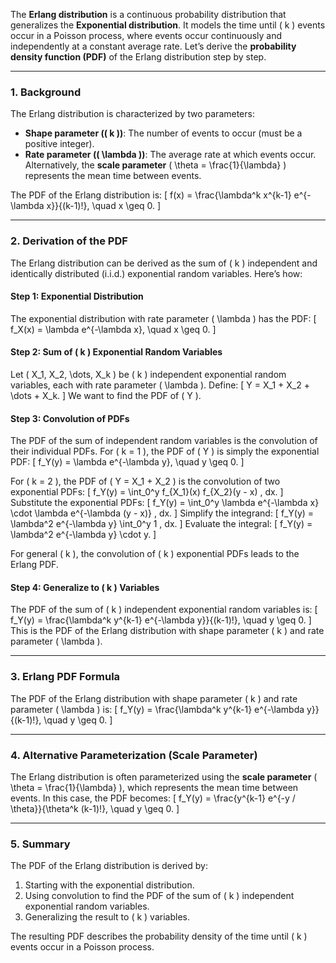 The **Erlang distribution** is a continuous probability distribution that generalizes the **Exponential distribution**. It models the time until \( k \) events occur in a Poisson process, where events occur continuously and independently at a constant average rate. Let’s derive the **probability density function (PDF)** of the Erlang distribution step by step.

---

### **1. Background**
The Erlang distribution is characterized by two parameters:
- **Shape parameter (\( k \))**: The number of events to occur (must be a positive integer).
- **Rate parameter (\( \lambda \))**: The average rate at which events occur. Alternatively, the **scale parameter** \( \theta = \frac{1}{\lambda} \) represents the mean time between events.

The PDF of the Erlang distribution is:
\[
f(x) = \frac{\lambda^k x^{k-1} e^{-\lambda x}}{(k-1)!}, \quad x \geq 0.
\]

---

### **2. Derivation of the PDF**
The Erlang distribution can be derived as the sum of \( k \) independent and identically distributed (i.i.d.) exponential random variables. Here’s how:

#### **Step 1: Exponential Distribution**
The exponential distribution with rate parameter \( \lambda \) has the PDF:
\[
f_X(x) = \lambda e^{-\lambda x}, \quad x \geq 0.
\]

#### **Step 2: Sum of \( k \) Exponential Random Variables**
Let \( X_1, X_2, \dots, X_k \) be \( k \) independent exponential random variables, each with rate parameter \( \lambda \). Define:
\[
Y = X_1 + X_2 + \dots + X_k.
\]
We want to find the PDF of \( Y \).

#### **Step 3: Convolution of PDFs**
The PDF of the sum of independent random variables is the convolution of their individual PDFs. For \( k = 1 \), the PDF of \( Y \) is simply the exponential PDF:
\[
f_Y(y) = \lambda e^{-\lambda y}, \quad y \geq 0.
\]

For \( k = 2 \), the PDF of \( Y = X_1 + X_2 \) is the convolution of two exponential PDFs:
\[
f_Y(y) = \int_0^y f_{X_1}(x) f_{X_2}(y - x) \, dx.
\]
Substitute the exponential PDFs:
\[
f_Y(y) = \int_0^y \lambda e^{-\lambda x} \cdot \lambda e^{-\lambda (y - x)} \, dx.
\]
Simplify the integrand:
\[
f_Y(y) = \lambda^2 e^{-\lambda y} \int_0^y 1 \, dx.
\]
Evaluate the integral:
\[
f_Y(y) = \lambda^2 e^{-\lambda y} \cdot y.
\]

For general \( k \), the convolution of \( k \) exponential PDFs leads to the Erlang PDF.

#### **Step 4: Generalize to \( k \) Variables**
The PDF of the sum of \( k \) independent exponential random variables is:
\[
f_Y(y) = \frac{\lambda^k y^{k-1} e^{-\lambda y}}{(k-1)!}, \quad y \geq 0.
\]
This is the PDF of the Erlang distribution with shape parameter \( k \) and rate parameter \( \lambda \).

---

### **3. Erlang PDF Formula**
The PDF of the Erlang distribution with shape parameter \( k \) and rate parameter \( \lambda \) is:
\[
f_Y(y) = \frac{\lambda^k y^{k-1} e^{-\lambda y}}{(k-1)!}, \quad y \geq 0.
\]

---

### **4. Alternative Parameterization (Scale Parameter)**
The Erlang distribution is often parameterized using the **scale parameter** \( \theta = \frac{1}{\lambda} \), which represents the mean time between events. In this case, the PDF becomes:
\[
f_Y(y) = \frac{y^{k-1} e^{-y / \theta}}{\theta^k (k-1)!}, \quad y \geq 0.
\]

---

### **5. Summary**
The PDF of the Erlang distribution is derived by:
1. Starting with the exponential distribution.
2. Using convolution to find the PDF of the sum of \( k \) independent exponential random variables.
3. Generalizing the result to \( k \) variables.

The resulting PDF describes the probability density of the time until \( k \) events occur in a Poisson process.
